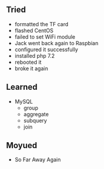 ## Tried

* formatted the TF card
* flashed CentOS
* failed to set WiFi module
* Jack went back again to Raspbian
* configured it successfully
* installed php 7.2
* rebooted it
* broke it again

## Learned

* MySQL
  * group
  * aggregate
  * subquery
  * join

## Moyued

* So Far Away Again
